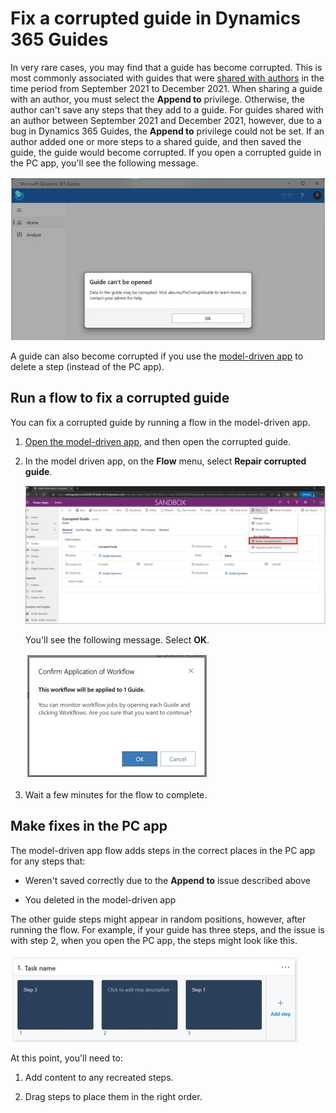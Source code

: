 # Fix a corrupted guide in Dynamics 365 Guides

In very rare cases, you may find that a guide has become corrupted. This is most commonly associated with guides that were [shared with authors](admin-share-guide.md) in the time period from September 2021 to December 2021. When sharing a guide with an author, you must select the **Append to** privilege. Otherwise, the author can't save any steps that they add to a guide. For guides shared with an author between September 2021 and December 2021, however, due to a bug in Dynamics 365 Guides, the **Append to** privilege could not be set. If an author added one or more steps to a shared guide, and then saved the guide, the guide would become corrupted. If you open a corrupted guide in the PC app, you'll see the following message. 

![Screenshot of message that appears when a guide is corrupted.](media/corrupted-guide-message.jpg "Screenshot of message that appears when a guide is corrupted")

A guide can also become corrupted if you use the [model-driven app](open-model-driven-app.md) to delete a step (instead of the PC app). 

## Run a flow to fix a corrupted guide

You can fix a corrupted guide by running a flow in the model-driven app. 

1. [Open the model-driven app](open-model-driven-app.md), and then open the corrupted guide. 

2. In the model driven app, on the **Flow** menu, select **Repair corrupted guide**.

    ![Screenshot of Repair corrupted guide flow command.](media/repair-corrupted-guide-flow.jpg "Screenshot of Repair corrupted guide flow command")

    You'll see the following message. Select **OK**.
    
    ![Screenshot of Workflow confirmation dialog box.](media/workflow-confirmation.jpg "Screenshot of Workflow confirmation dialog box")
    
3. Wait a few minutes for the flow to complete.

## Make fixes in the PC app

The model-driven app flow adds steps in the correct places in the PC app for any steps that:

- Weren't saved correctly due to the **Append to** issue described above

- You deleted in the model-driven app

The other guide steps might appear in random positions, however, after running the flow. For example, if your guide has three steps, and the issue is with step 2, when you open the PC app, the steps might look like this. 

![Screenshot of steps in the PC app after running the flow.](media/corrupted-guide-pc-app-steps.jpg "Screenshot of steps in the PC app after running the flow")

At this point, you'll need to:

1. Add content to any recreated steps.

2. Drag steps to place them in the right order.
